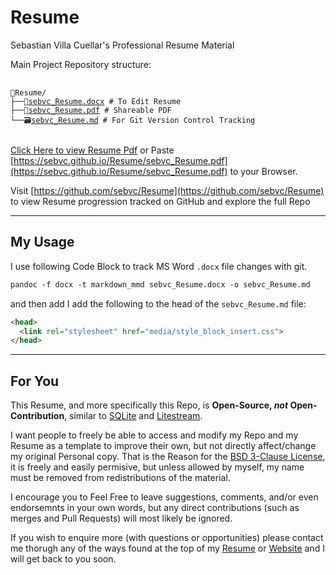 # Resume
Sebastian Villa Cuellar's Professional Resume Material

Main Project Repository structure:
<pre>
 <code>
📁Resume/
├──📝<a href=" https://sebvc.github.io/Resume/sebvc_Resume.docx">sebvc_Resume.docx</a> # To Edit Resume
├──📄<a href=" https://sebvc.github.io/Resume/sebvc_Resume.pdf">sebvc_Resume.pdf</a> # Shareable PDF 
└──🗃️<a href="./sebvc_Resume.md">sebvc_Resume.md</a> # For Git Version Control Tracking
 </code>
</pre>

<!-- ```sh
📁Resume/
├──📝sebvc_Resume.docx # To Edit Resume
├──📄sebvc_Resume.pdf # Shareable PDF 
└──🗃️sebvc_Resume.md # For Git Version Control Tracking
``` -->

[Click Here to view Resume Pdf](https://sebvc.github.io/Resume/sebvc_Resume.pdf) or Paste [https://sebvc.github.io/Resume/sebvc_Resume.pdf](https://sebvc.github.io/Resume/sebvc_Resume.pdf) to your Browser.
 
Visit [https://github.com/sebvc/Resume](https://github.com/sebvc/Resume) to view Resume progression tracked on GitHub and explore the full Repo
  

---
## My Usage 
I use following Code Block to track MS Word `.docx` file changes with git. 
```ps
pandoc -f docx -t markdown_mmd sebvc_Resume.docx -o sebvc_Resume.md 
```
and then add I add the following to the head of the `sebvc_Resume.md` file:
```html
<head>
  <link rel="stylesheet" href="media/style_block_insert.css">
</head>
```

---
## For You
This Resume, and more specifically this Repo, is **Open-Source, _not_ Open-Contribution**, similar to [SQLite](https://www.sqlite.org/copyright.html) and [Litestream](https://github.com/benbjohnson/litestream/commit/a8d63b54aa5bd2d9639af01e1e0c2098a65b323a#diff-b335630551682c19a781afebcf4d07bf978fb1f8ac04c6bf87428ed5106870f5R121). 

I want people to freely be able to access and modify my Repo and my Resume as a template to improve their own, but not directly affect/change my original Personal copy. That is the Reason for the [BSD 3-Clause License](./LICENSE.md), it is freely and easily permisive, but unless allowed by myself, my name must be removed from redistributions of the material.

I encourage you to Feel Free to leave suggestions, comments, and/or even endorsemnts in your own words, but any direct contributions (such as merges and Pull Requests) will most likely be ignored.

If you wish to enquire more (with questions or opportunities) please contact me thorugh any of the ways found at the top of my [Resume](./sebvc_Resume.md) or [Website](https://tx.ag/sebvc) and I will get back to you soon.
